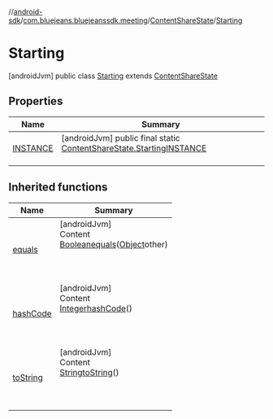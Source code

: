 //[android-sdk](../../../../index.md)/[com.bluejeans.bluejeanssdk.meeting](../../index.md)/[ContentShareState](../index.md)/[Starting](index.md)



# Starting  
 [androidJvm] public class [Starting](index.md) extends [ContentShareState](../index.md)   


## Properties  
  
|  Name |  Summary | 
|---|---|
| <a name="com.bluejeans.bluejeanssdk.meeting/ContentShareState.Starting/INSTANCE/#/PointingToDeclaration/"></a>[INSTANCE](index.md#37372107%2FProperties%2F-435046686)| <a name="com.bluejeans.bluejeanssdk.meeting/ContentShareState.Starting/INSTANCE/#/PointingToDeclaration/"></a> [androidJvm] public final static [ContentShareState.Starting](index.md)[INSTANCE](index.md#37372107%2FProperties%2F-435046686)  <br>   <br>|


## Inherited functions  
  
|  Name |  Summary | 
|---|---|
| <a name="kotlin/ContentShareState.Starting/equals/#kotlin.Any?/PointingToDeclaration/"></a>[equals](index.md#-1766589022%2FFunctions%2F-435046686)| <a name="kotlin/ContentShareState.Starting/equals/#kotlin.Any?/PointingToDeclaration/"></a>[androidJvm]  <br>Content  <br>[Boolean](https://developer.android.com/reference/kotlin/java/lang/Boolean.html)[equals](index.md#-1766589022%2FFunctions%2F-435046686)([Object](https://developer.android.com/reference/kotlin/java/lang/Object.html)other)  <br>  <br><br><br>|
| <a name="kotlin/ContentShareState.Starting/hashCode/#/PointingToDeclaration/"></a>[hashCode](index.md#238546180%2FFunctions%2F-435046686)| <a name="kotlin/ContentShareState.Starting/hashCode/#/PointingToDeclaration/"></a>[androidJvm]  <br>Content  <br>[Integer](https://developer.android.com/reference/kotlin/java/lang/Integer.html)[hashCode](index.md#238546180%2FFunctions%2F-435046686)()  <br>  <br><br><br>|
| <a name="kotlin/ContentShareState.Starting/toString/#/PointingToDeclaration/"></a>[toString](index.md#60380115%2FFunctions%2F-435046686)| <a name="kotlin/ContentShareState.Starting/toString/#/PointingToDeclaration/"></a>[androidJvm]  <br>Content  <br>[String](https://developer.android.com/reference/kotlin/java/lang/String.html)[toString](index.md#60380115%2FFunctions%2F-435046686)()  <br>  <br><br><br>|

